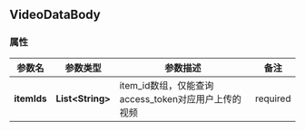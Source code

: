 <a name="VideoDataBody"></a>
## VideoDataBody
### 属性
参数名 | 参数类型 | 参数描述 | 备注
------------ | ------------- | ------------- | -------------
**itemIds** | **List&lt;String&gt;** | item_id数组，仅能查询access_token对应用户上传的视频 |  required 


